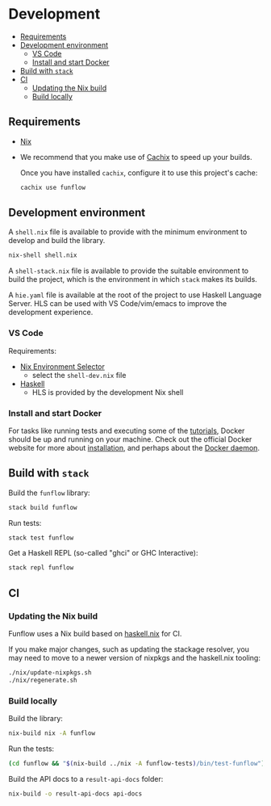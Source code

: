 # Development

<!-- toc -->

- [Requirements](#requirements)
- [Development environment](#development-environment)
  * [VS Code](#vs-code)
  * [Install and start Docker](#install-and-start-docker)
- [Build with `stack`](#build-with-stack)
- [CI](#ci)
  * [Updating the Nix build](#updating-the-nix-build)
  * [Build locally](#build-locally)

<!-- tocstop -->

## Requirements

- [Nix](https://nixos.org/nix/)
- We recommend that you make use of [Cachix](https://cachix.org/) to speed up your builds.

  Once you have installed `cachix`, configure it to use this project's cache:

  ```bash
  cachix use funflow
  ```

## Development environment

A `shell.nix` file is available to provide with the minimum environment to develop and build the library.

```bash
nix-shell shell.nix
```

A `shell-stack.nix` file is available to provide the suitable environment to build the project, which is the environment in which `stack` makes its builds.

A `hie.yaml` file is available at the root of the project to use Haskell Language Server.
HLS can be used with VS Code/vim/emacs to improve the development experience.

### VS Code

Requirements:

- [Nix Environment Selector](https://marketplace.visualstudio.com/items?itemName=arrterian.nix-env-selector)
  - select the `shell-dev.nix` file
- [Haskell](https://marketplace.visualstudio.com/items?itemName=haskell.haskell)
  - HLS is provided by the development Nix shell

### Install and start Docker
For tasks like running tests and executing some of the [tutorials](../funflow-tutorial), Docker should be up and running on your machine. Check out the official Docker website for more about [installation](https://docs.docker.com/engine/install/), and perhaps about the [Docker daemon](https://docs.docker.com/config/daemon/).

## Build with `stack`

Build the `funflow` library:

```bash
stack build funflow
```

Run tests:

```bash
stack test funflow
```

Get a Haskell REPL (so-called "ghci" or GHC Interactive):
```bash
stack repl funflow
```

## CI

### Updating the Nix build

Funflow uses a Nix build based on [haskell.nix](https://github.com/input-output-hk/haskell.nix) for CI.

If you make major changes, such as updating the stackage resolver, you may need to move to a newer version of nixpkgs and the haskell.nix tooling:

```bash
./nix/update-nixpkgs.sh
./nix/regenerate.sh
```

### Build locally

Build the library:

```bash
nix-build nix -A funflow
```

Run the tests:

```bash
(cd funflow && "$(nix-build ../nix -A funflow-tests)/bin/test-funflow")
```

Build the API docs to a `result-api-docs` folder:

```bash
nix-build -o result-api-docs api-docs
```
